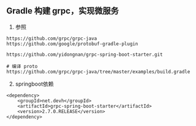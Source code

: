 ## Gradle 构建 grpc，实现微服务

1. 参照

```
https://github.com/grpc/grpc-java
https://github.com/google/protobuf-gradle-plugin

https://github.com/yidongnan/grpc-spring-boot-starter.git

# 编译 proto
https://github.com/grpc/grpc-java/tree/master/examples/build.gradle
```

2. springboot依赖

```
<dependency>
	<groupId>net.devh</groupId>
	<artifactId>grpc-spring-boot-starter</artifactId>
	<version>2.7.0.RELEASE</version>
</dependency>
```

